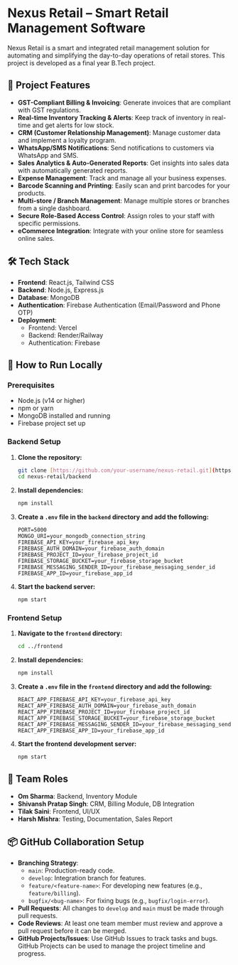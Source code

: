 # Nexus Retail – Smart Retail Management Software

Nexus Retail is a smart and integrated retail management solution for automating and simplifying the day-to-day operations of retail stores. This project is developed as a final year B.Tech project.

## 🚀 Project Features

- **GST-Compliant Billing & Invoicing**: Generate invoices that are compliant with GST regulations.
- **Real-time Inventory Tracking & Alerts**: Keep track of inventory in real-time and get alerts for low stock.
- **CRM (Customer Relationship Management)**: Manage customer data and implement a loyalty program.
- **WhatsApp/SMS Notifications**: Send notifications to customers via WhatsApp and SMS.
- **Sales Analytics & Auto-Generated Reports**: Get insights into sales data with automatically generated reports.
- **Expense Management**: Track and manage all your business expenses.
- **Barcode Scanning and Printing**: Easily scan and print barcodes for your products.
- **Multi-store / Branch Management**: Manage multiple stores or branches from a single dashboard.
- **Secure Role-Based Access Control**: Assign roles to your staff with specific permissions.
- **eCommerce Integration**: Integrate with your online store for seamless online sales.

## 🛠️ Tech Stack

- **Frontend**: React.js, Tailwind CSS
- **Backend**: Node.js, Express.js
- **Database**: MongoDB
- **Authentication**: Firebase Authentication (Email/Password and Phone OTP)
- **Deployment**:
    - Frontend: Vercel
    - Backend: Render/Railway
    - Authentication: Firebase

## 🏃 How to Run Locally

### Prerequisites

- Node.js (v14 or higher)
- npm or yarn
- MongoDB installed and running
- Firebase project set up

### Backend Setup

1.  **Clone the repository:**
    ```bash
    git clone [https://github.com/your-username/nexus-retail.git](https://github.com/your-username/nexus-retail.git)
    cd nexus-retail/backend
    ```

2.  **Install dependencies:**
    ```bash
    npm install
    ```

3.  **Create a `.env` file in the `backend` directory and add the following:**
    ```
    PORT=5000
    MONGO_URI=your_mongodb_connection_string
    FIREBASE_API_KEY=your_firebase_api_key
    FIREBASE_AUTH_DOMAIN=your_firebase_auth_domain
    FIREBASE_PROJECT_ID=your_firebase_project_id
    FIREBASE_STORAGE_BUCKET=your_firebase_storage_bucket
    FIREBASE_MESSAGING_SENDER_ID=your_firebase_messaging_sender_id
    FIREBASE_APP_ID=your_firebase_app_id
    ```

4.  **Start the backend server:**
    ```bash
    npm start
    ```

### Frontend Setup

1.  **Navigate to the `frontend` directory:**
    ```bash
    cd ../frontend
    ```

2.  **Install dependencies:**
    ```bash
    npm install
    ```

3.  **Create a `.env` file in the `frontend` directory and add the following:**
    ```
    REACT_APP_FIREBASE_API_KEY=your_firebase_api_key
    REACT_APP_FIREBASE_AUTH_DOMAIN=your_firebase_auth_domain
    REACT_APP_FIREBASE_PROJECT_ID=your_firebase_project_id
    REACT_APP_FIREBASE_STORAGE_BUCKET=your_firebase_storage_bucket
    REACT_APP_FIREBASE_MESSAGING_SENDER_ID=your_firebase_messaging_sender_id
    REACT_APP_FIREBASE_APP_ID=your_firebase_app_id
    ```

4.  **Start the frontend development server:**
    ```bash
    npm start
    ```

## 👥 Team Roles

-   **Om Sharma**: Backend, Inventory Module
-   **Shivansh Pratap Singh**: CRM, Billing Module, DB Integration
-   **Tilak Saini**: Frontend, UI/UX
-   **Harsh Mishra**: Testing, Documentation, Sales Report

## 📦 GitHub Collaboration Setup

-   **Branching Strategy**:
    -   `main`: Production-ready code.
    -   `develop`: Integration branch for features.
    -   `feature/<feature-name>`: For developing new features (e.g., `feature/billing`).
    -   `bugfix/<bug-name>`: For fixing bugs (e.g., `bugfix/login-error`).
-   **Pull Requests**: All changes to `develop` and `main` must be made through pull requests.
-   **Code Reviews**: At least one team member must review and approve a pull request before it can be merged.
-   **GitHub Projects/Issues**: Use GitHub Issues to track tasks and bugs. GitHub Projects can be used to manage the project timeline and progress.